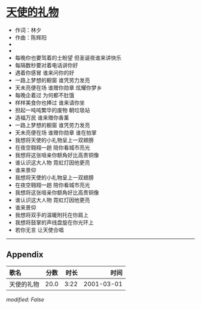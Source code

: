 # [天使的礼物](https://music.163.com/song?id=67427)

* 作词：林夕
* 作曲：陈辉阳
*
*
* 每晚你也要驾着的士盼望 但圣诞夜谁来讲快乐
* 每隔数秒要对着电话讲你好
* 遇着你感冒 谁来问你的好
* 一路上梦想的橱窗 谁凭劳力发亮
* 天未亮便在场 谁赠你勋章 炫耀你梦乡
* 每晚企着过 为何都不肚饿
* 样样美食你也捧过 谁来请你坐
* 担起一吨吨繁华的废物 朝垃圾站
* 造福万民 谁来赠你香薰
* 一路上梦想的橱窗 谁凭劳力发亮
* 天未亮便在场 谁赠你勋章 谁在拍掌
* 我想将天使的小礼物呈上一双翅膀
* 在夜空翱翔一趟 陪你看城市亮光
* 我想将这张咀亲你额角好比高贵铜像
* 谁认识这大人物 霓虹灯因他更亮
* 谁来景仰
* 我想将天使的小礼物呈上一双翅膀
* 在夜空翱翔一趟 陪你看城市亮光
* 我想将这张咀亲你额角好比高贵铜像
* 谁认识这大人物 霓虹灯因他更亮
* 谁来景仰
* 我想将双手的温暖附托在你肩上
* 我想将鼓掌的声线盘旋在你光环上
* 若你无言 让天使合唱


---

## Appendix

|歌名|分数|时长|时间|
|:---|:---:|---:|---:|
|天使的礼物|20.0|3:22|2001-03-01

*modified: False*